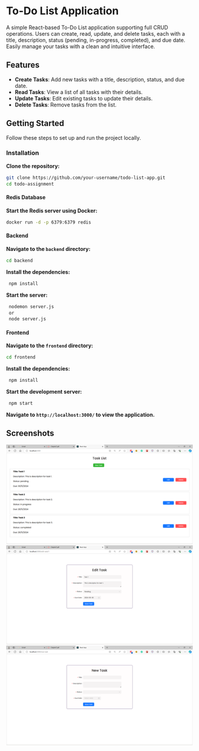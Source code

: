# To-Do List Application

A simple React-based To-Do List application supporting full CRUD operations. Users can create, read, update, and delete tasks, each with a title, description, status (pending, in-progress, completed), and due date. Easily manage your tasks with a clean and intuitive interface.

## Features

- **Create Tasks**: Add new tasks with a title, description, status, and due date.
- **Read Tasks**: View a list of all tasks with their details.
- **Update Tasks**: Edit existing tasks to update their details.
- **Delete Tasks**: Remove tasks from the list.


## Getting Started

Follow these steps to set up and run the project locally.

### Installation

**Clone the repository:**

   ```sh
   git clone https://github.com/your-username/todo-list-app.git
   cd todo-assignment
   ```

<!-- setup redis docker -->
#### Redis Database
**Start the Redis server using Docker:**

   ```sh
   docker run -d -p 6379:6379 redis
   ```

<!-- backend setup -->
#### Backend
**Navigate to the `backend` directory:**

   ```sh
   cd backend
   ```
**Install the dependencies:**

   ```sh
    npm install
  ```
**Start the server:**

   ```sh
    nodemon server.js
    or
    node server.js
  ```

<!-- setup frontend -->
#### Frontend
**Navigate to the `frontend` directory:**

   ```sh
   cd frontend
   ```
**Install the dependencies:**

   ```sh
    npm install
  ```
**Start the development server:**

   ```sh
    npm start
  ```
**Navigate to `http://localhost:3000/` to view the application.**


<!-- Screenshots -->
## Screenshots
![Task List Page](<Screenshot 2024-05-25 181832.png>) ![Task Edit Form](<Screenshot 2024-05-25 181902.png>) ![Add New Task](<Screenshot 2024-05-25 181915.png>)


